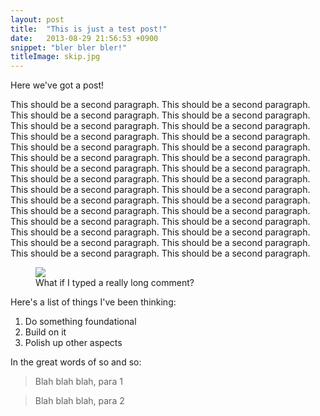 ```yaml
---
layout: post
title:  "This is just a test post!"
date:   2013-08-29 21:56:53 +0900
snippet: "bler bler bler!"
titleImage: skip.jpg
---
```


Here we've got a post!

This should be a second paragraph. This should be a second paragraph. This should be a second paragraph. This should be a second paragraph. This should be a second paragraph. This should be a second paragraph. This should be a second paragraph. This should be a second paragraph. This should be a second paragraph. This should be a second paragraph. This should be a second paragraph. This should be a second paragraph. This should be a second paragraph. This should be a second paragraph. This should be a second paragraph. This should be a second paragraph. This should be a second paragraph. This should be a second paragraph. This should be a second paragraph. This should be a second paragraph. This should be a second paragraph. This should be a second paragraph. This should be a second paragraph. This should be a second paragraph. This should be a second paragraph. This should be a second paragraph. This should be a second paragraph. This should be a second paragraph. This should be a second paragraph. This should be a second paragraph.

<figure class="center">
  <img src="{{ site.assets }}/jekyll.png" class="bordered" />
  <figcaption>What if I typed a really long comment?</figcaption>
</figure>

Here's a list of things I've been thinking:

1. Do something foundational
2. Build on it
3. Polish up other aspects

In the great words of so and so:

> Blah blah blah, para 1

> Blah blah blah, para 2